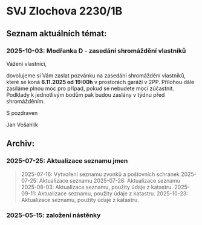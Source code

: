 # SVJ Zlochova 2230/1B

## Seznam aktuálních témat:

### 2025-10-03: __Modřanka D - zasedání shromáždění vlastníků__
Vážení vlastníci,

dovolujeme si Vám zaslat pozvánku na zasedání shromáždění vlastníků, které se koná **6.11.2025 od 19:00h** v prostorách garáží v 2PP. Přílohou dále zasíláme plnou moc pro případ, pokud se nebudete moci zúčastnit. Podklady k jednotlivým bodům pak budou zaslány v týdnu před shromážděním.

S pozdraven

Jan Vošahlík


## Archiv:

### 2025-07-25: __Aktualizace seznamu jmen__
> 2025-07-16: Vytvoření seznamu zvonků a poštovních schránek
> 2025-07-25: Aktualizace seznamu
> 2025-07-28: Aktualizace seznamu
> 2025-08-03: Aktualizace seznamu, použity údaje z katastru.
> 2025-09-11: Aktualizace seznamu, použity údaje z katastru.
> 2025-10-23: Aktualizace seznamu, použity údaje z katastru.

### 2025-05-15: __založení nástěnky__
